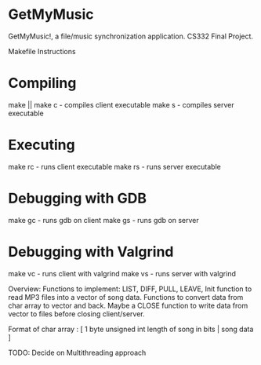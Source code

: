 # GetMyMusic
GetMyMusic!, a file/music synchronization application. CS332 Final Project.

Makefile Instructions
# Compiling
make || make c - compiles client executable
make s         - compiles server executable
# Executing
make rc        - runs client executable
make rs        - runs server executable
# Debugging with GDB
make gc        - runs gdb on client
make gs        - runs gdb on server
# Debugging with Valgrind
make vc        - runs client with valgrind
make vs        - runs server with valgrind

Overview:
Functions to implement: LIST, DIFF, PULL, LEAVE, Init function to read MP3 files into a vector of song data. Functions to convert data from char array to vector and back. Maybe a CLOSE function to write data from vector to files before closing client/server.

Format of char array : [ 1 byte unsigned int length of song in bits | song data ]

TODO:
Decide on Multithreading approach
